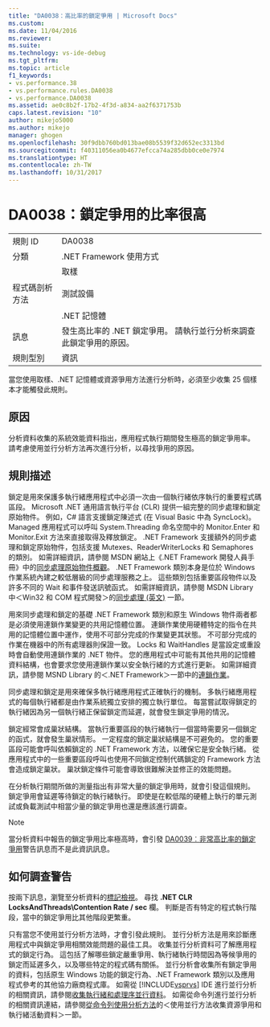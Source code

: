 ```yaml
---
title: "DA0038：高比率的鎖定爭用 | Microsoft Docs"
ms.custom: 
ms.date: 11/04/2016
ms.reviewer: 
ms.suite: 
ms.technology: vs-ide-debug
ms.tgt_pltfrm: 
ms.topic: article
f1_keywords:
- vs.performance.38
- vs.performance.rules.DA0038
- vs.performance.DA0038
ms.assetid: ae0c8b2f-17b2-4f3d-a834-aa2f6371753b
caps.latest.revision: "10"
author: mikejo5000
ms.author: mikejo
manager: ghogen
ms.openlocfilehash: 30f9dbb760bd013bae08b5539f32d652ec3313bd
ms.sourcegitcommit: f40311056ea0b4677efcca74a285dbb0ce0e7974
ms.translationtype: HT
ms.contentlocale: zh-TW
ms.lasthandoff: 10/31/2017
---
```

# <a name="da0038-high-rate-of-lock-contentions"></a>DA0038：鎖定爭用的比率很高
|||  
|-|-|  
|規則 ID|DA0038|  
|分類|.NET Framework 使用方式|  
|程式碼剖析方法|取樣<br /><br /> 測試設備<br /><br /> .NET 記憶體|  
|訊息|發生高比率的 .NET 鎖定爭用。 請執行並行分析來調查此鎖定爭用的原因。|  
|規則型別|資訊|  
  
 當您使用取樣、.NET 記憶體或資源爭用方法進行分析時，必須至少收集 25 個樣本才能觸發此規則。  
  
## <a name="cause"></a>原因  
 分析資料收集的系統效能資料指出，應用程式執行期間發生極高的鎖定爭用率。 請考慮使用並行分析方法再次進行分析，以尋找爭用的原因。  
  
## <a name="rule-description"></a>規則描述  
 鎖定是用來保護多執行緒應用程式中必須一次由一個執行緒依序執行的重要程式碼區段。 Microsoft .NET 通用語言執行平台 (CLR) 提供一組完整的同步處理和鎖定原始物件。 例如，C# 語言支援鎖定陳述式 (在 Visual Basic 中為 SyncLock)。 Managed 應用程式可以呼叫 System.Threading 命名空間中的 Monitor.Enter 和 Monitor.Exit 方法來直接取得及釋放鎖定。 .NET Framework 支援額外的同步處理和鎖定原始物件，包括支援 Mutexes、ReaderWriterLocks 和 Semaphores 的類別。 如需詳細資訊，請參閱 MSDN 網站上《.NET Framework 開發人員手冊》中的[同步處理原始物件概觀](http://go.microsoft.com/fwlink/?LinkId=177867)。 .NET Framework 類別本身是位於 Windows 作業系統內建之較低層級的同步處理服務之上。 這些類別包括重要區段物件以及許多不同的 Wait 和事件發送訊號函式。 如需詳細資訊，請參閱 MSDN Library 中＜Win32 和 COM 程式開發＞的[同步處理 (英文)](http://go.microsoft.com/fwlink/?LinkId=177869) 一節。  
  
 用來同步處理和鎖定的基礎 .NET Framework 類別和原生 Windows 物件兩者都是必須使用連鎖作業變更的共用記憶體位置。 連鎖作業使用硬體特定的指令在共用的記憶體位置中運作，使用不可部分完成的作業變更其狀態。 不可部分完成的作業在機器中的所有處理器則保證一致。 Locks 和 WaitHandles 是當設定或重設時會自動使用連鎖作業的 .NET 物件。 您的應用程式中可能有其他共用的記憶體資料結構，也會要求您使用連鎖作業以安全執行緒的方式進行更新。 如需詳細資訊，請參閱 MSND Library 的＜.NET Framework＞一節中的[連鎖作業](http://go.microsoft.com/fwlink/?LinkId=177870)。  
  
 同步處理和鎖定是用來確保多執行緒應用程式正確執行的機制。 多執行緒應用程式的每個執行緒都是由作業系統獨立安排的獨立執行單位。 每當嘗試取得鎖定的執行緒因為另一個執行緒正保留鎖定而延遲，就會發生鎖定爭用的情況。  
  
 鎖定經常會成巢狀結構。 當執行重要區段的執行緒執行一個當時需要另一個鎖定的函式，就會發生巢狀情形。 一定程度的鎖定巢狀結構是不可避免的。 您的重要區段可能會呼叫依賴鎖定的 .NET Framework 方法，以確保它是安全執行緒。 從應用程式中的一些重要區段呼叫也使用不同鎖定控制代碼鎖定的 Framework 方法會造成鎖定巢狀。 巢狀鎖定條件可能會導致很難解決並修正的效能問題。  
  
 在分析執行期間所做的測量指出有非常大量的鎖定爭用時，就會引發這個規則。 鎖定爭用會延遲等待鎖定的執行緒執行。 即使是在較低階的硬體上執行的單元測試或負載測試中相當少量的鎖定爭用也還是應該進行調查。  
  
> [!NOTE]
>  當分析資料中報告的鎖定爭用比率極高時，會引發 [DA0039︰非常高比率的鎖定爭用](../profiling/da0039-very-high-rate-of-lock-contentions.md)警告訊息而不是此資訊訊息。  
  
## <a name="how-to-investigate-a-warning"></a>如何調查警告  
 按兩下訊息，瀏覽至分析資料的[標記檢視](../profiling/marks-view.md)。  尋找 **.NET CLR LocksAndThreads\Contention Rate / sec** 欄。 判斷是否有特定的程式執行階段，當中的鎖定爭用比其他階段更繁重。  
  
 只有當您不使用並行分析方法時，才會引發此規則。 並行分析方法是用來診斷應用程式中與鎖定爭用相關效能問題的最佳工具。 收集並行分析資料可了解應用程式的鎖定行為。 這包括了解哪些鎖定嚴重爭用、執行緒執行時間因為等候爭用的鎖定而延遲多久，以及哪些特定的程式碼有關係。 並行分析會收集所有鎖定爭用的資料，包括原生 Windows 功能的鎖定行為、.NET Framework 類別以及應用程式參考的其他協力廠商程式庫。 如需從 [!INCLUDE[vsprvs](../code-quality/includes/vsprvs_md.md)] IDE 進行並行分析的相關資訊，請參閱[收集執行緒和處理序並行資料](../profiling/collecting-thread-and-process-concurrency-data.md)。 如需從命令列進行並行分析的相關資訊連結，請參閱[從命令列使用分析方法](../profiling/using-profiling-methods-to-collect-performance-data-from-the-command-line.md)的＜使用並行方法收集資源爭用和執行緒活動資料＞一節。